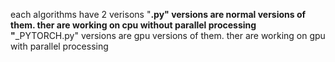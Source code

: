 each algorithms have 2 verisons
"****.py" versions are normal versions of them. ther are working on cpu without parallel processing
"****_PYTORCH.py" versions are gpu versions of them. ther are working on gpu with parallel processing
